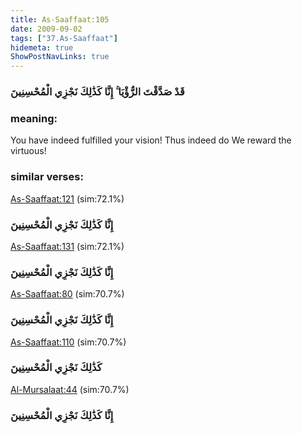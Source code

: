 ```yaml
---
title: As-Saaffaat:105
date: 2009-09-02
tags: ["37.As-Saaffaat"]
hidemeta: true 
ShowPostNavLinks: true 
---
```

### قَدْ صَدَّقْتَ الرُّؤْيَا ۚ إِنَّا كَذَٰلِكَ نَجْزِي الْمُحْسِنِينَ
### meaning: 
You have indeed fulfilled your vision! Thus indeed do We reward the virtuous!
### similar verses: 

[As-Saaffaat:121](/37/121) (sim:72.1%)

### إِنَّا كَذَٰلِكَ نَجْزِي الْمُحْسِنِينَ

[As-Saaffaat:131](/37/131) (sim:72.1%)

### إِنَّا كَذَٰلِكَ نَجْزِي الْمُحْسِنِينَ

[As-Saaffaat:80](/37/80) (sim:70.7%)

### إِنَّا كَذَٰلِكَ نَجْزِي الْمُحْسِنِينَ

[As-Saaffaat:110](/37/110) (sim:70.7%)

### كَذَٰلِكَ نَجْزِي الْمُحْسِنِينَ

[Al-Mursalaat:44](/77/44) (sim:70.7%)

### إِنَّا كَذَٰلِكَ نَجْزِي الْمُحْسِنِينَ
